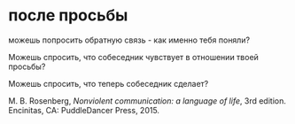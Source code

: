 # после просьбы
можешь попросить обратную связь - как именно тебя поняли? 

Можешь спросить, что собеседник чувствует в отношении твоей просьбы?

Можешь спросить, что теперь собеседник сделает?

M. B. Rosenberg, _Nonviolent communication: a language of life_, 3rd edition. Encinitas, CA: PuddleDancer Press, 2015.